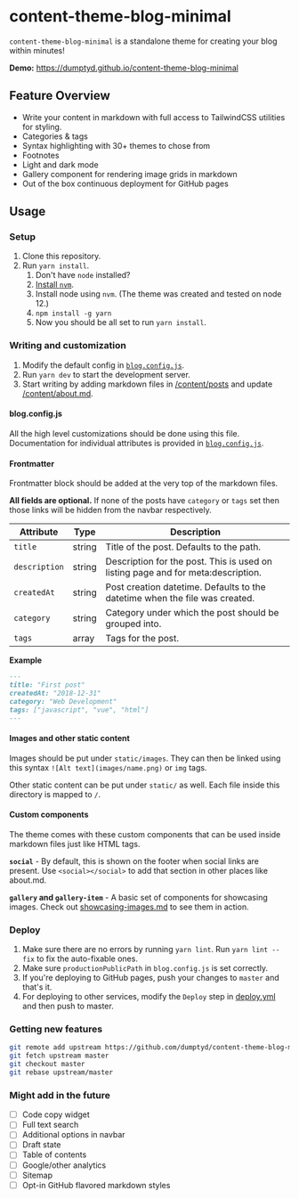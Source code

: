 # content-theme-blog-minimal

`content-theme-blog-minimal` is a standalone theme for creating your blog within minutes!

**Demo:** https://dumptyd.github.io/content-theme-blog-minimal

## Feature Overview

- Write your content in markdown with full access to TailwindCSS utilities for styling.
- Categories &amp; tags
- Syntax highlighting with 30+ themes to chose from
- Footnotes
- Light and dark mode
- Gallery component for rendering image grids in markdown
- Out of the box continuous deployment for GitHub pages

## Usage

### Setup
1. Clone this repository.
2. Run `yarn install`.
   1. Don't have `node` installed?
   2. [Install `nvm`](https://davidwalsh.name/nvm).
   3. Install node using `nvm`. (The theme was created and tested on node 12.)
   4. `npm install -g yarn`
   5. Now you should be all set to run `yarn install`.

### Writing and customization

1. Modify the default config in [`blog.config.js`](blog.config.js).
2. Run `yarn dev` to start the development server.
3. Start writing by adding markdown files in [/content/posts](content/posts) and update [/content/about.md](content/about.md).

#### blog.config.js

All the high level customizations should be done using this file. Documentation for individual attributes is provided in [`blog.config.js`](blog.config.js).

#### Frontmatter

Frontmatter block should be added at the very top of the markdown files.

**All fields are optional.** If none of the posts have `category` or `tags` set then those links will be hidden from the navbar respectively.

| Attribute | Type | Description |
| - | - | - |
| `title` | string | Title of the post. Defaults to the path. |
| `description` | string | Description for the post. This is used on listing page and for meta:description. |
| `createdAt` | string | Post creation datetime. Defaults to the datetime when the file was created. |
| `category` | string | Category under which the post should be grouped into. |
| `tags` | array | Tags for the post. |

**Example**

```md
---
title: "First post"
createdAt: "2018-12-31"
category: "Web Development"
tags: ["javascript", "vue", "html"]
---
```

#### Images and other static content

Images should be put under `static/images`. They can then be linked using this syntax `![Alt text](images/name.png)` or `img` tags.

Other static content can be put under `static/` as well. Each file inside this directory is mapped to `/`.

#### Custom components

The theme comes with these custom components that can be used inside markdown files just like HTML tags.

**`social`** - By default, this is shown on the footer when social links are present. Use `<social></social>` to add that section in other places like about.md.

**`gallery` and `gallery-item`** - A basic set of components for showcasing images. Check out [showcasing-images.md](showcasing-images) to see them in action.

### Deploy

1. Make sure there are no errors by running `yarn lint`. Run `yarn lint --fix` to fix the auto-fixable ones.
2. Make sure `productionPublicPath` in `blog.config.js` is set correctly.
2. If you're deploying to GitHub pages, push your changes to `master` and that's it.
3. For deploying to other services, modify the `Deploy` step in [deploy.yml](.github/workflows/deploy.yml) and then push to master.

### Getting new features

```sh
git remote add upstream https://github.com/dumptyd/content-theme-blog-minimal.git
git fetch upstream master
git checkout master
git rebase upstream/master
```

### Might add in the future

- [ ] Code copy widget
- [ ] Full text search
- [ ] Additional options in navbar
- [ ] Draft state
- [ ] Table of contents
- [ ] Google/other analytics
- [ ] Sitemap
- [ ] Opt-in GitHub flavored markdown styles
